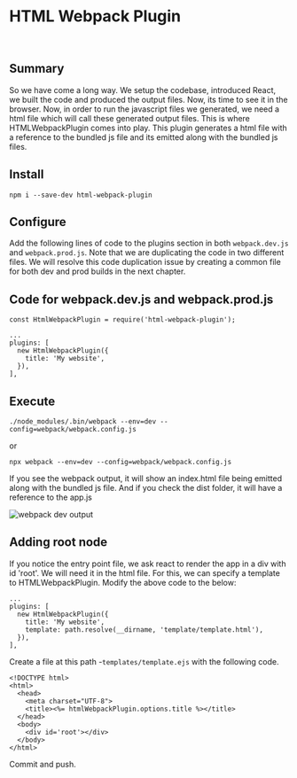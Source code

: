 # HTML Webpack Plugin

&nbsp;

## Summary

So we have come a long way. We setup the codebase, introduced React, we built the code and produced the output files. Now, its time to see it in the browser. Now, in order to run the javascript files we generated, we need a html file which will call these generated output files. This is where HTMLWebpackPlugin comes into play. This plugin generates a html file with a reference to the bundled js file and its emitted along with the bundled js files.

## Install

`npm i --save-dev html-webpack-plugin`

## Configure

Add the following lines of code to the plugins section in both `webpack.dev.js` and `webpack.prod.js`. Note that we are duplicating the code in two different files. We will resolve this code duplication issue by creating a common file for both dev and prod builds in the next chapter.

## Code for webpack.dev.js and webpack.prod.js

    const HtmlWebpackPlugin = require('html-webpack-plugin');

    ...
    plugins: [
      new HtmlWebpackPlugin({
        title: 'My website',
      }),
    ],


## Execute

`./node_modules/.bin/webpack --env=dev --config=webpack/webpack.config.js`

or

`npx webpack --env=dev --config=webpack/webpack.config.js`

If you see the webpack output, it will show an index.html file being emitted along with the bundled js file. And if you check the dist folder, it will have a reference to the app.js


![webpack dev output](https://firebasestorage.googleapis.com/v0/b/zaxisapp.appspot.com/o/blog%2Fwebpack-html-webpack-plugin-output.png?alt=media&token=6a8e173d-ec40-46e4-89a7-d9375fb9bae4 "webpack dev output")


## Adding root node

If you notice the entry point file, we ask react to render the app in a div with id 'root'.  We will need it in the html file. For this, we can specify a template to HTMLWebpackPlugin. Modify the above code to the below:

    ...
    plugins: [
      new HtmlWebpackPlugin({
        title: 'My website',
        template: path.resolve(__dirname, 'template/template.html'),
      }),
    ],

Create a file at this path -`templates/template.ejs` with the following code.

    <!DOCTYPE html>
    <html>
      <head>
        <meta charset="UTF-8">
        <title><%= htmlWebpackPlugin.options.title %></title>
      </head>
      <body>
        <div id='root'></div>
      </body>
    </html>

Commit and push.
